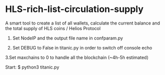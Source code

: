 # HLS-rich-list-circulation-supply

A smart tool to create a list of all wallets, calculate the current balance and the total supply of HLS  coins / Helios Protocol

1. Set NodeIP and the output file name in confparam.py

2. Set DEBUG to False in titanic.py in order to switch off console echo

3.Set maxchains to 0 to handle all the blockchain (~4h-5h estimated) 


Start:
$ python3 titanic.py

